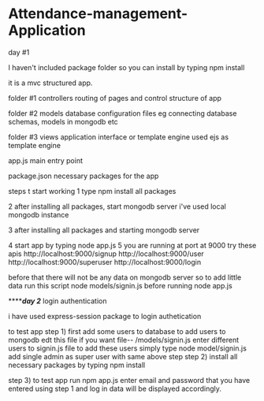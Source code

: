 # Attendance-management-Application


day #1

I haven't included package folder so you can install by typing npm install

it is a mvc structured app.

folder #1 controllers
  routing of pages and control structure of app
  
folder #2 models
  database configuration files
  eg connecting database
  schemas, models in mongodb etc
 
 folder #3 views
  application interface or template engine
  used ejs as template engine 
  
app.js main entry point

package.json necessary packages for the app

steps t start working 
1 type npm install all packages 

2 after installing all packages, start mongodb server i've used local mongodb instance

3 after installing all packages and starting mongodb server

4 start app by typing 
  node app.js
5 you are running at port at 9000
 try these apis
  http://localhost:9000/signup
  http://localhost:9000/user
  http://localhost:9000/superuser
  http://localhost:9000/login
  
  before that there will not be any data on mongodb server so to add little data
  run this script node models/signin.js
  before running node app.js
  
  
  
  ***************day 2***********
  login authentication
  
  i have used express-session package to login authetication
  
  to test app
  step 1) first add some users to database to add users to mongodb edt this file if you want  file--  /models/signin.js
    enter different users to signin.js file
    to add these users simply    type node model/signin.js
    add single admin as super user with same above step 
  step 2)  install all necessary packages by typing npm install
  
  step 3) to test app run   npm app.js 
    enter email and password that you have entered using step 1 and log in 
    data will be displayed accordingly.
